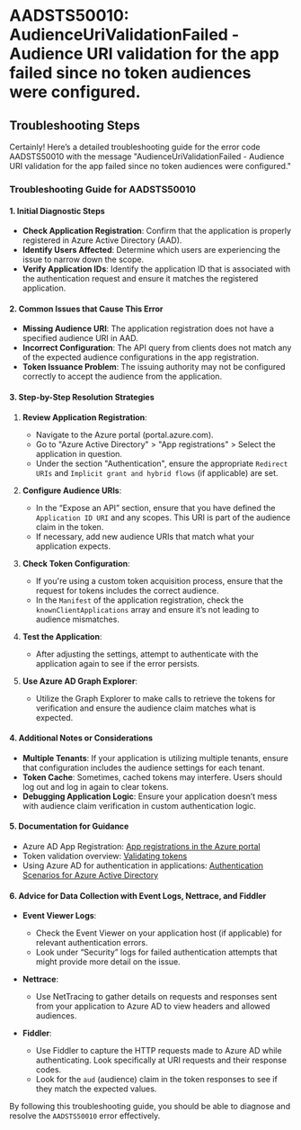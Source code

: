 # AADSTS50010: AudienceUriValidationFailed - Audience URI validation for the app failed since no token audiences were configured.


## Troubleshooting Steps
Certainly! Here’s a detailed troubleshooting guide for the error code AADSTS50010 with the message "AudienceUriValidationFailed - Audience URI validation for the app failed since no token audiences were configured."

### Troubleshooting Guide for AADSTS50010

#### 1. Initial Diagnostic Steps

- **Check Application Registration**: Confirm that the application is properly registered in Azure Active Directory (AAD).
- **Identify Users Affected**: Determine which users are experiencing the issue to narrow down the scope.
- **Verify Application IDs**: Identify the application ID that is associated with the authentication request and ensure it matches the registered application.

#### 2. Common Issues that Cause This Error

- **Missing Audience URI**: The application registration does not have a specified audience URI in AAD.
- **Incorrect Configuration**: The API query from clients does not match any of the expected audience configurations in the app registration.
- **Token Issuance Problem**: The issuing authority may not be configured correctly to accept the audience from the application.

#### 3. Step-by-Step Resolution Strategies

1. **Review Application Registration**:
   - Navigate to the Azure portal (portal.azure.com).
   - Go to "Azure Active Directory" > "App registrations" > Select the application in question.
   - Under the section "Authentication", ensure the appropriate `Redirect URIs` and `Implicit grant and hybrid flows` (if applicable) are set.

2. **Configure Audience URIs**:
   - In the “Expose an API” section, ensure that you have defined the `Application ID URI` and any scopes. This URI is part of the audience claim in the token.
   - If necessary, add new audience URIs that match what your application expects.

3. **Check Token Configuration**:
   - If you're using a custom token acquisition process, ensure that the request for tokens includes the correct audience.
   - In the `Manifest` of the application registration, check the `knownClientApplications` array and ensure it’s not leading to audience mismatches.

4. **Test the Application**: 
   - After adjusting the settings, attempt to authenticate with the application again to see if the error persists.

5. **Use Azure AD Graph Explorer**:
   - Utilize the Graph Explorer to make calls to retrieve the tokens for verification and ensure the audience claim matches what is expected.

#### 4. Additional Notes or Considerations

- **Multiple Tenants**: If your application is utilizing multiple tenants, ensure that configuration includes the audience settings for each tenant.
- **Token Cache**: Sometimes, cached tokens may interfere. Users should log out and log in again to clear tokens.
- **Debugging Application Logic**: Ensure your application doesn’t mess with audience claim verification in custom authentication logic.

#### 5. Documentation for Guidance

- Azure AD App Registration: [App registrations in the Azure portal](https://docs.microsoft.com/en-us/azure/active-directory/develop/quickstart-register-app)
- Token validation overview: [Validating tokens](https://docs.microsoft.com/en-us/azure/active-directory/develop/v2-oauth2-tokens)
- Using Azure AD for authentication in applications: [Authentication Scenarios for Azure Active Directory](https://docs.microsoft.com/en-us/azure/active-directory/develop/authentication-scenarios)

#### 6. Advice for Data Collection with Event Logs, Nettrace, and Fiddler

- **Event Viewer Logs**:
  - Check the Event Viewer on your application host (if applicable) for relevant authentication errors.
  - Look under “Security” logs for failed authentication attempts that might provide more detail on the issue.

- **Nettrace**:
  - Use NetTracing to gather details on requests and responses sent from your application to Azure AD to view headers and allowed audiences.

- **Fiddler**:
  - Use Fiddler to capture the HTTP requests made to Azure AD while authenticating. Look specifically at URI requests and their response codes.
  - Look for the `aud` (audience) claim in the token responses to see if they match the expected values.

By following this troubleshooting guide, you should be able to diagnose and resolve the `AADSTS50010` error effectively.